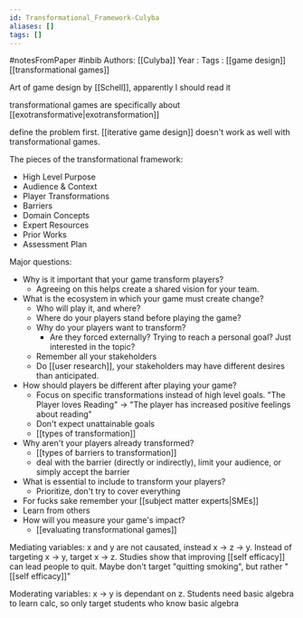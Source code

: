 ```yaml
---
id: Transformational_Framework-Culyba
aliases: []
tags: []
---
```


#notesFromPaper #inbib
Authors: [[Culyba]]
Year   :
Tags   : [[game design]] [[transformational games]]

Art of game design by [[Schell]], apparently I should read it

transformational games are specifically about [[exotransformative|exotransformation]]

define the problem first. [[iterative game design]] doesn't work as well with transformational games.

The pieces of the transformational framework:

 - High Level Purpose
 - Audience & Context
 - Player Transformations
 - Barriers
 - Domain Concepts
 - Expert Resources
 - Prior Works
 - Assessment Plan

Major questions:

 - Why is it important that your game transform players?
   - Agreeing on this helps create a shared vision for your team.
 - What is the ecosystem in which your game must create change?
   - Who will play it, and where?
   - Where do your players stand before playing the game?
   - Why do your players want to transform?
     - Are they forced externally? Trying to reach a personal goal? Just interested in the topic?
   - Remember all your stakeholders
   - Do [[user research]], your stakeholders may have different desires than anticipated.
 - How should players be different after playing your game?
   - Focus on specific transformations instead of high level goals. "The Player loves Reading" -> "The player has increased positive feelings about reading"
   - Don't expect unattainable goals
   - [[types of transformation]]
 - Why aren't your players already transformed?
   - [[types of barriers to transformation]]
   - deal with the barrier (directly or indirectly), limit your audience, or simply accept the barrier
 - What is essential to include to transform your players?
   - Prioritize, don't try to cover everything
 - For fucks sake remember your [[subject matter experts|SMEs]]
 - Learn from others
 - How will you measure your game's impact?
   - [[evaluating transformational games]]

Mediating variables: x and y are not causated, instead x -> z -> y. Instead of targeting x -> y, target x -> z. Studies show that improving [[self efficacy]] can lead people to quit. Maybe don't target "quitting smoking", but rather "[[self efficacy]]"

Moderating variables: x -> y is dependant on z. Students need basic algebra to learn calc, so only target students who know basic algebra
